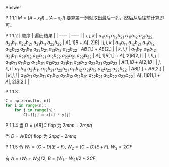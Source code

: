 Answer

P 1.1.1 $M = (A - x_1 I)...(A - x_n I)$ 要算第一列就取出最后一列，然后从后往前计算即可。

P 1.1.2
| 顺序  | 遍历结果  |
| ---- | ---- |
| $i, j, k$  | $a_{11}b_{11}$   $a_{12}b_{21}$  $a_{11}b_{12}$  $a_{21}b_{22}$  $a_{21}b_{11}$  $a_{22}b_{21}$  $a_{21}b_{11}$  $a_{22}b_{22}$ | $A[,1]B + A[,2]B$|
| $j, i, k$  | $a_{11}b_{11}$   $a_{12}b_{21}$  $a_{11}b_{12}$  $a_{12}b_{22}$  $a_{21}b_{11}$  $a_{22}b_{21}$  $a_{21}b_{12}$  $a_{22}b_{22}$ | $AB[1,] + AB[2,]$ |
| $k, i, j$  | $a_{11}b_{11}$   $a_{11}b_{12}$  $a_{21}b_{11}$  $a_{21}b_{12}$  $a_{12}b_{21}$  $a_{12}b_{22}$  $a_{22}b_{21}$  $a_{22}b_{22}$ | $A[,1]B[1,] + A[,2]B[2,]$ |
| $i, k, j$  | $a_{11}b_{11}$   $a_{11}b_{12}$  $a_{12}b_{21}$  $a_{12}b_{22}$  $a_{21}b_{11}$  $a_{21}b_{12}$  $a_{22}b_{21}$  $a_{22}b_{22}$ | $A[1,]B + A[2,]B$ |
| $j, k, i$  | $a_{11}b_{11}$   $a_{21}b_{11}$  $a_{12}b_{21}$  $a_{22}b_{21}$  $a_{11}b_{12}$  $a_{21}b_{12}$  $a_{12}b_{22}$  $a_{22}b_{22}$ | $AB[1,] + AB[2,]$ |
| $k ,j, i$  | $a_{11}b_{11}$   $a_{21}b_{11}$  $a_{11}b_{12}$  $a_{21}b_{12}$  $a_{12}b_{21}$  $a_{22}b_{21}$  $a_{12}b_{22}$  $a_{22}b_{22}$ | $A[,1]B[1,] + A[,2]B[2,]$ |

P 1.1.3
```python
C = np.zeros((n, n))
for i in range(n):
    for j in range(n):
        C[i][j] = x[i] * y[j]
```

P 1.1.4
当 $D = (AB)C$ flop 为 $2mnp +2mpq$

当 $D = A(BC)$ flop 为 $2npq + 2mnq$

P 1.1.5
令 $W_1 = (C+D)(E+F)$, $W_2 = (C-D)(E+F)$, $W_3 = 2CF$

有 $A = (W_1 + W_2) / 2$, $B = (W_1 - W_2) / 2 + 2CF$
